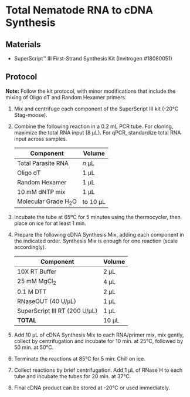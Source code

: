 # Total Nematode RNA to cDNA Synthesis

## Materials

  - SuperScript™ III First-Strand Synthesis Kit (Invitrogen #18080051)

## Protocol

**Note:** Follow the kit protocol, with minor modifications that include the mixing of Oligo dT and Random Hexamer primers.

1. Mix and centrifuge each component of the SuperScript III kit (-20°C Stag-moose).

2. Combine the following reaction in a 0.2 mL PCR tube. For cloning, maximize the total RNA input (8 µL). For qPCR, standardize total RNA input across samples.

    | Component | Volume |
    |--------------|---------|
    |Total Parasite RNA | *n* µL |
    |Oligo dT   |1 µL |
    |Random Hexamer| 1 µL |
    |10 mM dNTP mix| 1 µL |
    |Molecular Grade H<sub>2</sub>O| to 10 µL |

3. Incubate the tube at 65ºC for 5 minutes using the thermocycler, then place on ice for at least 1 min.

4. Prepare the following cDNA Synthesis Mix, adding each component in the indicated order. Synthesis Mix is enough for one reaction (scale accordingly).

    |  Component | Volume |
    |--------------|---------|
    |10X RT Buffer | 2 µL |
    |25 mM MgCl<sub>2</sub>  |4 µL |
    |0.1 M DTT| 2 µL |
    |RNaseOUT (40 U/µL)| 1 µL |
    |SuperScript III RT (200 U/µL)| 1 µL |
    |**TOTAL** |10 µL|

5. Add 10 µL of cDNA Synthesis Mix to each RNA/primer mix, mix gently, collect by centrifugation and incubate for 10 min. at 25°C, followed by 50 min. at 50°C.

6. Terminate the reactions at 85°C for 5 min. Chill on ice.

7. Collect reactions by brief centrifugation. Add 1 µL of RNase H to each tube and incubate the tubes for 20 min. at 37°C.  

8. Final cDNA product can be stored at -20°C or used immediately.  
